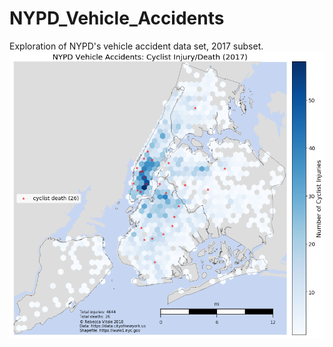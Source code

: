 # NYPD_Vehicle_Accidents
Exploration of NYPD's vehicle accident data set, 2017 subset.
![](assets/cyclist.png)
